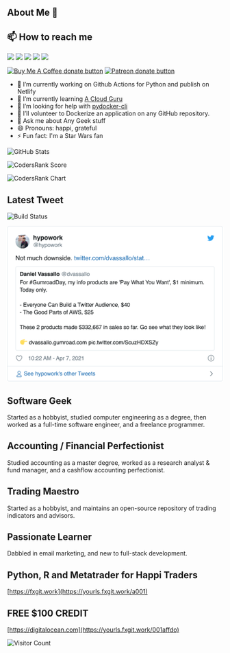 ## About Me 👋

## 📫 How to reach me
<p>
<a href="https://yourls.fxgit.work/a012"><img src="https://img.shields.io/badge/LinkedIn-blue?style=for-the-badge&logo=linkedin&labelColor=blue" height=25></a>
<a href="https://yourls.fxgit.work/a006"><img src="https://img.shields.io/badge/twitter-%231DA1F2.svg?&style=for-the-badge&logo=twitter&logoColor=white" height=25></a> 
<a href="https://yourls.fxgit.work/a008"><img src="https://img.shields.io/badge/medium-%2312100E.svg?&style=for-the-badge&logo=medium&logoColor=white" height=25></a> 
<a href="https://yourls.fxgit.work/a004"><img src="https://img.shields.io/badge/DEV.TO-%230A0A0A.svg?&style=for-the-badge&logo=dev-dot-to&logoColor=white" height=25></a>
<a href="https://yourls.fxgit.work/a007"><img src="https://img.shields.io/badge/-YouTube-red?&style=for-the-badge&logo=youtube&logoColor=white" height=25></a>
</p>
<p>
<span class="badge-buymeacoffee"><a href="https://ko-fi.com/dennislwm" title="Donate to this project using Buy Me A Coffee"><img src="https://img.shields.io/badge/buy%20me%20a%20coffee-donate-yellow.svg" alt="Buy Me A Coffee donate button" /></a></span>
<span class="badge-patreon"><a href="https://patreon.com/dennislwm" title="Donate to this project using Patreon"><img src="https://img.shields.io/badge/patreon-donate-yellow.svg" alt="Patreon donate button" /></a></span>
</p>

* 🔭 I’m currently working on Github Actions for Python and publish on Netlify
* 🌱 I’m currently learning [A Cloud Guru](https://acloudguru.com)
* 🤔 I’m looking for help with [pydocker-cli](https://github.com/dennislwm/pydocker-cli)
* 👯 I’ll volunteer to Dockerize an application on any GitHub repository.
* 💬 Ask me about Any Geek stuff
* 😄 Pronouns: happi, grateful
* ⚡ Fun fact: I'm a Star Wars fan

![GitHub Stats](https://github-readme-stats.vercel.app/api?username=dennislwm&show_icons=true&hide_border=true)

![CodersRank Score](https://cr-ss-service.azurewebsites.net/api/ScreenShot?widget=summary&username=dennislwm)

![CodersRank Chart](https://cr-skills-chart-widget.azurewebsites.net/api/api?username=dennislwm)

## Latest Tweet
![Build Status](https://github.com/dennislwm/dennislwm/workflows/main/badge.svg)
<p><a href="https://www.twitter.com/hypowork"><img src="https://github.com/dennislwm/dennislwm/blob/master/tweet.png" width="600"></a></p>

## Software Geek
Started as a hobbyist, studied computer engineering as a degree, then worked as a full-time software engineer, and a freelance programmer.

## Accounting / Financial Perfectionist
Studied accounting as a master degree, worked as a research analyst & fund manager, and a cashflow accounting perfectionist.

## Trading Maestro
Started as a hobbyist, and maintains an open-source repository of trading indicators and advisors.

## Passionate Learner
Dabbled in email marketing, and new to full-stack development.

## Python, R and Metatrader for Happi Traders

[https://fxgit.work](https://yourls.fxgit.work/a001)

## FREE $100 CREDIT

[https://digitalocean.com](https://yourls.fxgit.work/001affdo)

![Visitor Count](https://profile-counter.glitch.me/{dennislwm}/count.svg)

<!--
**dennislwm/dennislwm** is a ✨ _special_ ✨ repository because its `README.md` (this file) appears on your GitHub profile.
-->
